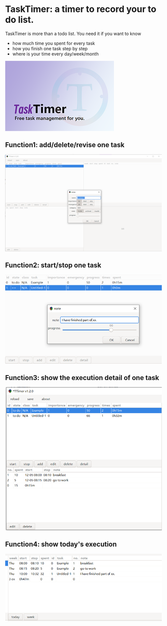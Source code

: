 # TaskTimer: a timer to record your to do list.
TaskTimer is more than a todo list. You need it if you want to know
- how much time you spent for every task
- how you finish one task step by step
- where is your time every day/week/month

![](./doc/splash.png)

## Function1: add/delete/revise one task
![add_example.png](./doc/add_example.png)
## Function2: start/stop one task
![stop_example.png](./doc/stop_example.png)
## Function3: show the execution detail of one task
![detail_example.png](./doc/detail_example.png)
## Function4: show today's execution
![today_example.png](./doc/today_example.png)